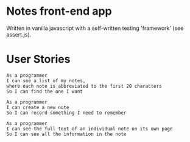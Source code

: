 Notes front-end app
===================

Written in vanilla javascript with a self-written testing 'framework' (see assert.js).

User Stories
============

```
As a programmer
I can see a list of my notes,
where each note is abbreviated to the first 20 characters
So I can find the one I want
```
```
As a programmer
I can create a new note
So I can record something I need to remember
```

```
As a programmer
I can see the full text of an individual note on its own page
So I can see all the information in the note
```
